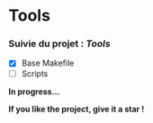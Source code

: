 # Tools

### **Suivie du projet : *Tools***
- [x] Base Makefile
- [ ] Scripts

**In progress...**

**If you like the project, give it a star !**
